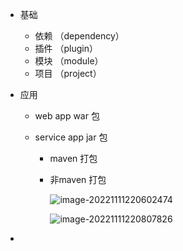 - 基础

  - 依赖 （dependency）
  - 插件 （plugin）
  - 模块 （module）
  - 项目  （project）

- 应用

  - web app  war 包

  - service app jar 包

    - maven 打包

    - 非maven 打包 

      ![image-20221111220602474](C:\Users\千江映月\AppData\Roaming\Typora\typora-user-images\image-20221111220602474.png)

      ![image-20221111220807826](C:\Users\千江映月\AppData\Roaming\Typora\typora-user-images\image-20221111220807826.png)

- ​		